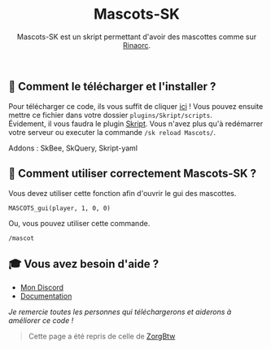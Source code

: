 <h1 align="center">Mascots-SK</h1>
<p align="center">Mascots-SK est un skript permettant d'avoir des mascottes comme sur <a href="https://rinaorc.com/">Rinaorc</a>.</p><br />

## 🏹 **Comment le télécharger et l'installer ?**
Pour télécharger ce code, ils vous suffit de cliquer [ici](https://github.com/MaxouLeKangou/Mascots-SK/releases/tag/v2.0.0) ! Vous pouvez ensuite mettre ce fichier dans votre dossier `plugins/Skript/scripts`.<br />
Évidement, il vous faudra le plugin [Skript](https://github.com/SkriptLang/Skript/releases). Vous n'avez plus qu'à redémarrer votre serveur ou executer la commande `/sk reload Mascots/`.<br />

Addons : SkBee, SkQuery, Skript-yaml

## 👀 **Comment utiliser correctement Mascots-SK ?**
Vous devez utiliser cette fonction afin d'ouvrir le gui des mascottes.<br />
```
MASCOTS_gui(player, 1, 0, 0)
```
Ou, vous pouvez utiliser cette commande.<br />
```
/mascot
```

## 🎓 **Vous avez besoin d'aide ?**

- [Mon Discord](https://discord.gg/8SfwgQqQxh)
- [Documentation](https://github.com/MaxouLeKangou/Mascots-SK/blob/main/documentation.md)

_Je remercie toutes les personnes qui téléchargerons et aiderons à améliorer ce code !_
> Cette page a été repris de celle de [ZorgBtw](https://github.com/ZorgBtw/BungeeSK)
